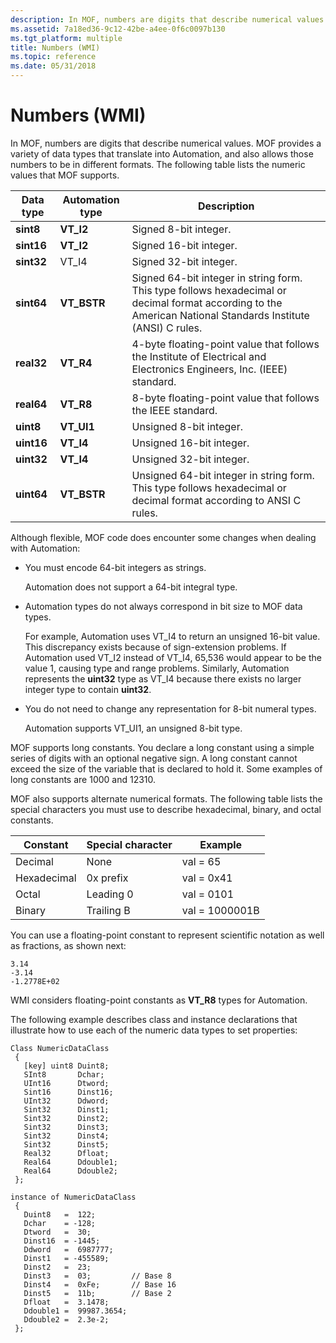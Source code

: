 ```yaml
---
description: In MOF, numbers are digits that describe numerical values. MOF provides a variety of data types that translate into Automation, and also allows those numbers to be in different formats. The following table lists the numeric values that MOF supports.
ms.assetid: 7a18ed36-9c12-42be-a4ee-0f6c0097b130
ms.tgt_platform: multiple
title: Numbers (WMI)
ms.topic: reference
ms.date: 05/31/2018
---
```


# Numbers (WMI)

In MOF, numbers are digits that describe numerical values. MOF provides a variety of data types that translate into Automation, and also allows those numbers to be in different formats. The following table lists the numeric values that MOF supports.



| Data type  | Automation type | Description                                                                                                                                                             |
|------------|-----------------|-------------------------------------------------------------------------------------------------------------------------------------------------------------------------|
| **sint8**  | **VT\_I2**      | Signed 8-bit integer.<br/>                                                                                                                                        |
| **sint16** | **VT\_I2**      | Signed 16-bit integer.<br/>                                                                                                                                       |
| **sint32** | VT\_I4          | Signed 32-bit integer.<br/>                                                                                                                                       |
| **sint64** | **VT\_BSTR**    | Signed 64-bit integer in string form. This type follows hexadecimal or decimal format according to the American National Standards Institute (ANSI) C rules.<br/> |
| **real32** | **VT\_R4**      | 4-byte floating-point value that follows the Institute of Electrical and Electronics Engineers, Inc. (IEEE) standard.<br/>                                        |
| **real64** | **VT\_R8**      | 8-byte floating-point value that follows the IEEE standard.<br/>                                                                                                  |
| **uint8**  | **VT\_UI1**     | Unsigned 8-bit integer.<br/>                                                                                                                                      |
| **uint16** | **VT\_I4**      | Unsigned 16-bit integer.<br/>                                                                                                                                     |
| **uint32** | **VT\_I4**      | Unsigned 32-bit integer.<br/>                                                                                                                                     |
| **uint64** | **VT\_BSTR**    | Unsigned 64-bit integer in string form. This type follows hexadecimal or decimal format according to ANSI C rules.<br/>                                           |



 

Although flexible, MOF code does encounter some changes when dealing with Automation:

-   You must encode 64-bit integers as strings.

    Automation does not support a 64-bit integral type.

-   Automation types do not always correspond in bit size to MOF data types.

    For example, Automation uses VT\_I4 to return an unsigned 16-bit value. This discrepancy exists because of sign-extension problems. If Automation used VT\_I2 instead of VT\_I4, 65,536 would appear to be the value  1, causing type and range problems. Similarly, Automation represents the **uint32** type as VT\_I4 because there exists no larger integer type to contain **uint32**.

-   You do not need to change any representation for 8-bit numeral types.

    Automation supports VT\_UI1, an unsigned 8-bit type.

MOF supports long constants. You declare a long constant using a simple series of digits with an optional negative sign. A long constant cannot exceed the size of the variable that is declared to hold it. Some examples of long constants are 1000 and  12310.

MOF also supports alternate numerical formats. The following table lists the special characters you must use to describe hexadecimal, binary, and octal constants.



| Constant               | Special character     | Example                   |
|------------------------|-----------------------|---------------------------|
| Decimal<br/>     | None<br/>       | val = 65<br/>       |
| Hexadecimal<br/> | 0x prefix<br/>  | val = 0x41<br/>     |
| Octal<br/>       | Leading 0<br/>  | val = 0101<br/>     |
| Binary<br/>      | Trailing B<br/> | val = 1000001B<br/> |



 

You can use a floating-point constant to represent scientific notation as well as fractions, as shown next:

``` syntax
3.14
-3.14
-1.2778E+02
```

WMI considers floating-point constants as **VT\_R8** types for Automation.

The following example describes class and instance declarations that illustrate how to use each of the numeric data types to set properties:

``` syntax
Class NumericDataClass
 {
   [key] uint8 Duint8;
   SInt8       Dchar;
   UInt16      Dtword;
   Sint16      Dinst16;
   UInt32      Ddword;
   Sint32      Dinst1;
   Sint32      Dinst2;
   Sint32      Dinst3;
   Sint32      Dinst4;
   Sint32      Dinst5;
   Real32      Dfloat;
   Real64      Ddouble1;
   Real64      Ddouble2;
 };

instance of NumericDataClass
 {
   Duint8   =  122;
   Dchar    = -128;
   Dtword   =  30;
   Dinst16  = -1445;
   Ddword   =  6987777;
   Dinst1   = -455589;
   Dinst2   =  23;
   Dinst3   =  03;         // Base 8
   Dinst4   =  0xFe;       // Base 16
   Dinst5   =  11b;        // Base 2
   Dfloat   =  3.1478;
   Ddouble1 =  99987.3654;
   Ddouble2 =  2.3e-2;
 };
```

 

 




